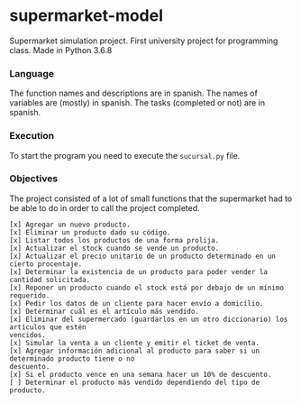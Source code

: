# supermarket-model
Supermarket simulation project. First university project for programming class.
Made in Python 3.6.8
### Language
The function names and descriptions are in spanish.
The names of variables are (mostly) in spanish.
The tasks (completed or not) are in spanish.
### Execution
To start the program you need to execute the `sucursal.py` file.
### Objectives
The project consisted of a lot of small functions that the supermarket had to be
able to do in order to call the project completed.
```
[x] Agregar un nuevo producto.
[x] Eliminar un producto dado su código.
[x] Listar todos los productos de una forma prolija.
[x] Actualizar el stock cuando se vende un producto.
[x] Actualizar el precio unitario de un producto determinado en un cierto procentaje.
[x] Determinar la existencia de un producto para poder vender la cantidad solicitada.
[x] Reponer un producto cuando el stock está por debajo de un mínimo requerido.
[x] Pedir los datos de un cliente para hacer envío a domicilio.
[x] Determinar cuál es el artículo más vendido.
[x] Eliminar del supermercado (guardarlos en un otro diccionario) los artículos que estén
vencidos.
[x] Simular la venta a un cliente y emitir el ticket de venta.
[x] Agregar información adicional al producto para saber si un determinado producto tiene o no
descuento.
[x] Si el producto vence en una semana hacer un 10% de descuento.
[ ] Determinar el producto más vendido dependiendo del tipo de producto.
```
